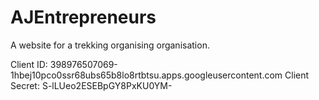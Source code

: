 # AJEntrepreneurs
A website for a trekking organising organisation.


Client ID:  398976507069-1hbej10pco0ssr68ubs65b8lo8rtbtsu.apps.googleusercontent.com 
Client Secret:  S-lLUeo2ESEBpGY8PxKU0YM- 
